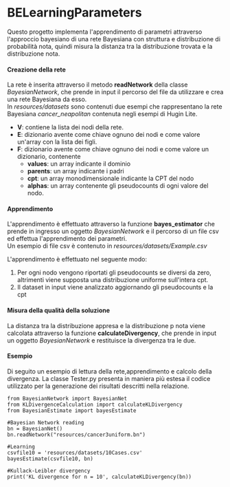 # BELearningParameters
Questo progetto implementa l'apprendimento di parametri attraverso l'approccio bayesiano di una rete Bayesiana con struttura e distribuzione di probabilità nota, quindi misura la distanza tra la distribuzione trovata e la distribuzione nota.

#### Creazione della rete

La rete è inserita attraverso il metodo __readNetwork__ della classe _BayesianNetwork_, che prende in input il percorso del file da utilizzare e crea una rete Bayesiana da esso.
<br>In _resources/datasets_ sono contenuti due esempi che rappresentano la rete Bayesiana _cancer_neapolitan_ contenuta negli esempi di Hugin Lite.
* __V__: contiene la lista dei nodi della rete.
* __E__: dizionario avente come chiave ognuno dei nodi e come valore un'array con la lista dei figli.
* __F__: dizionario avente come chiave ognuno dei nodi e come valore un dizionario, contenente
  * __values__: un array indicante il dominio
  * __parents__: un array indicante i padri 
  * __cpt__: un array monodimensionale indicante la CPT del nodo
  * __alphas__: un array contenente gli pseudocounts di ogni valore del nodo.

#### Apprendimento

L'apprendimento è effettuato attraverso la funzione __bayes_estimator__ che prende in ingresso un oggetto _BayesianNetwork_
e il percorso di un file csv ed effettua l'apprendimento dei parametri.  
Un esempio di file csv è contenuto in _resources/datasets/Example.csv_

L'apprendimento è effettuato nel seguente modo:
1. Per ogni nodo vengono riportati gli pseudocounts se diversi da zero, altrimenti viene supposta una distribuzione uniforme sull'intera cpt.
2. Il dataset in input viene analizzato aggiornando gli pseudocounts e la cpt

#### Misura della qualità della soluzione

La distanza tra la distribuzione appresa e la distribuzione p nota viene calcolata attraverso la funzione __calculateDivergency__, che prende in input un oggetto _BayesianNetwork_ e restituisce la divergenza tra le due.

#### Esempio

Di seguito un esempio di lettura della rete,apprendimento e calcolo della divergenza. 
La classe Tester.py presenta in maniera più estesa il codice utilizzato per la generazione dei risultati descritti nella relazione.
    
    from BayesianNetwork import BayesianNet
    from KLDivergenceCalculation import calculateKLDivergency
    from BayesianEstimate import bayesEstimate
    
    #Bayesian Network reading
    bn = BayesianNet()
    bn.readNetwork("resources/cancer3uniform.bn")
    
    #Learning
    csvfile10 = 'resources/datasets/10Cases.csv'
    bayesEstimate(csvfile10, bn)
    
    #Kullack-Leibler divergency
    print('KL divergence for n = 10', calculateKLDivergency(bn))
    

